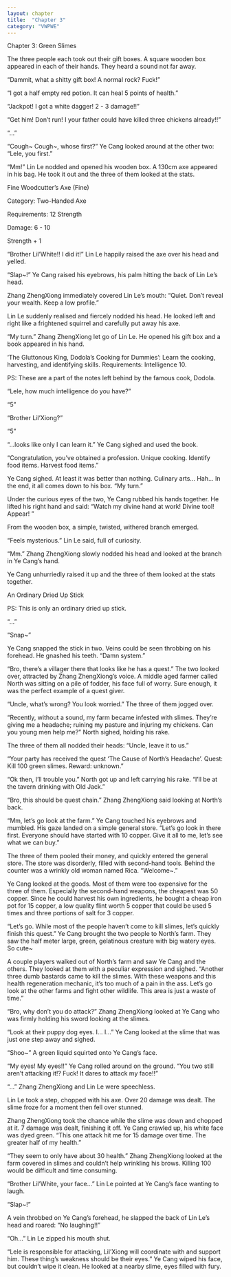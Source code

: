 ```yaml
---
layout: chapter
title:  "Chapter 3"
category: "VWPWE"
---
```


Chapter 3: Green Slimes

The three people each took out their gift boxes. A square wooden box appeared in each of their hands. They heard a sound not far away.

“Dammit, what a shitty gift box! A normal rock? Fuck!”

“I got a half empty red potion. It can heal 5 points of health.”

“Jackpot! I got a white dagger! 2 - 3 damage!!”

“Get him! Don’t run! I your father could have killed three chickens already!!”

“...”

“Cough~ Cough~, whose first?” Ye Cang looked around at the other two: “Lele, you first.”

“Mm!” Lin Le nodded and opened his wooden box. A 130cm axe appeared in his bag. He took it out and the three of them looked at the stats.

Fine Woodcutter’s Axe (Fine)

Category: Two-Handed Axe

Requirements: 12 Strength

Damage: 6 - 10

Strength + 1

“Brother Lil’White!! I did it!” Lin Le happily raised the axe over his head and yelled.

“Slap~!” Ye Cang raised his eyebrows, his palm hitting the back of Lin Le’s head.

Zhang ZhengXiong immediately covered Lin Le’s mouth: “Quiet. Don’t reveal your wealth. Keep a low profile.”

Lin Le suddenly realised and fiercely nodded his head. He looked left and right like a frightened squirrel and carefully put away his axe.

“My turn.” Zhang ZhengXiong let go of Lin Le. He opened his gift box and a book appeared in his hand.

‘The Gluttonous King, Dodola’s Cooking for Dummies’: Learn the cooking, harvesting, and identifying skills. Requirements: Intelligence 10.

PS: These are a part of the notes left behind by the famous cook, Dodola.

“Lele, how much intelligence do you have?”

“5”

“Brother Lil’Xiong?”

“5”

“...looks like only I can learn it.” Ye Cang sighed and used the book.

“Congratulation, you’ve obtained a profession. Unique cooking. Identify food items. Harvest food items.”

Ye Cang sighed. At least it was better than nothing. Culinary arts… Hah… In the end, it all comes down to his box. “My turn.”

Under the curious eyes of the two, Ye Cang rubbed his hands together. He lifted his right hand and said: “Watch my divine hand at work! Divine tool! Appear! ”

From the wooden box, a simple, twisted, withered branch emerged.

“Feels mysterious.” Lin Le said, full of curiosity.

“Mm.” Zhang ZhengXiong slowly nodded his head and looked at the branch in Ye Cang’s hand.

Ye Cang unhurriedly raised it up and the three of them looked at the stats together. 

An Ordinary Dried Up Stick

PS: This is only an ordinary dried up stick.

“...”

“Snap~”

Ye Cang snapped the stick in two. Veins could be seen throbbing on his forehead. He gnashed his teeth. “Damn system.”

“Bro, there’s a villager there that looks like he has a quest.” The two looked over, attracted by Zhang ZhengXiong’s voice. A middle aged farmer called North was sitting on a pile of fodder, his face full of worry. Sure enough, it was the perfect example of a quest giver.

“Uncle, what’s wrong? You look worried.” The three of them jogged over.

“Recently, without a sound, my farm became infested with slimes. They’re giving me a headache; ruining my pasture and injuring my chickens. Can you young men help me?” North sighed, holding his rake.

The three of them all nodded their heads: “Uncle, leave it to us.”

“Your party has received the quest ‘The Cause of North’s Headache’. Quest: Kill 100 green slimes. Reward: unknown.”

“Ok then, I’ll trouble you.” North got up and left carrying his rake. “I’ll be at the tavern drinking with Old Jack.”

“Bro, this should be quest chain.” Zhang ZhengXiong said looking at North’s back.

“Mm, let’s go look at the farm.” Ye Cang touched his eyebrows and mumbled. His gaze landed on a simple general store. “Let’s go look in there first. Everyone should have started with 10 copper. Give it all to me, let’s see what we can buy.”

The three of them pooled their money, and quickly entered the general store. The store was disorderly, filled with second-hand tools. Behind the counter was a wrinkly old woman named Rica. “Welcome~.”

Ye Cang looked at the goods. Most of them were too expensive for the three of them. Especially the second-hand weapons, the cheapest was 50 copper. Since he could harvest his own ingredients, he bought a cheap iron pot for 15 copper, a low quality flint worth 5 copper that could be used 5 times and three portions of salt for 3 copper.

“Let’s go. While most of the people haven’t come to kill slimes, let’s quickly finish this quest.” Ye Cang brought the two people to North’s farm. They saw the half meter large, green, gelatinous creature with big watery eyes. So cute~ 

A couple players walked out of North’s farm and saw Ye Cang and the others. They looked at them with a peculiar expression and sighed. “Another three dumb bastards came to kill the slimes. With these weapons and this health regeneration mechanic, it’s too much of a pain in the ass. Let’s go look at the other farms and fight other wildlife. This area is just a waste of time.”

“Bro, why don’t you do attack?” Zhang ZhengXiong looked at Ye Cang who was firmly holding his sword looking at the slimes.

“Look at their puppy dog eyes. I… I…”  Ye Cang looked at the slime that was just one step away and sighed.

“Shoo~” A green liquid squirted onto Ye Cang’s face.

“My eyes! My eyes!!” Ye Cang rolled around on the ground. “You two still aren’t attacking it!? Fuck! It dares to attack my face!!”

“...” Zhang ZhengXiong and Lin Le were speechless.

Lin Le took a step, chopped with his axe. Over 20 damage was dealt. The slime froze for a moment then fell over stunned.

Zhang ZhengXiong took the chance while the slime was down and chopped at it. 7 damage was dealt, finishing it off. Ye Cang crawled up, his white face was dyed green. “This one attack hit me for 15 damage over time. The greater half of my health.”

“They seem to only have about 30 health.” Zhang ZhengXiong looked at the farm covered in slimes and couldn’t help wrinkling his brows. Killing 100 would be difficult and time consuming.

“Brother Lil’White, your face…” Lin Le pointed at Ye Cang’s face wanting to laugh.

“Slap~!”

A vein throbbed on Ye Cang’s forehead, he slapped the back of Lin Le’s head and roared: “No laughing!!”

“Oh…” Lin Le zipped his mouth shut.

“Lele is responsible for attacking, Lil’Xiong will coordinate with and support him. These thing’s weakness should be their eyes.” Ye Cang wiped his face, but couldn’t wipe it clean. He looked at a nearby slime, eyes filled with fury.